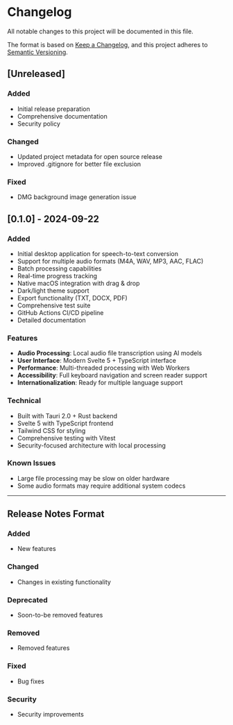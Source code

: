 # Changelog

All notable changes to this project will be documented in this file.

The format is based on [Keep a Changelog](https://keepachangelog.com/en/1.0.0/),
and this project adheres to [Semantic Versioning](https://semver.org/spec/v2.0.0.html).

## [Unreleased]

### Added
- Initial release preparation
- Comprehensive documentation
- Security policy

### Changed
- Updated project metadata for open source release
- Improved .gitignore for better file exclusion

### Fixed
- DMG background image generation issue

## [0.1.0] - 2024-09-22

### Added
- Initial desktop application for speech-to-text conversion
- Support for multiple audio formats (M4A, WAV, MP3, AAC, FLAC)
- Batch processing capabilities
- Real-time progress tracking
- Native macOS integration with drag & drop
- Dark/light theme support
- Export functionality (TXT, DOCX, PDF)
- Comprehensive test suite
- GitHub Actions CI/CD pipeline
- Detailed documentation

### Features
- **Audio Processing**: Local audio file transcription using AI models
- **User Interface**: Modern Svelte 5 + TypeScript interface
- **Performance**: Multi-threaded processing with Web Workers
- **Accessibility**: Full keyboard navigation and screen reader support
- **Internationalization**: Ready for multiple language support

### Technical
- Built with Tauri 2.0 + Rust backend
- Svelte 5 with TypeScript frontend
- Tailwind CSS for styling
- Comprehensive testing with Vitest
- Security-focused architecture with local processing

### Known Issues
- Large file processing may be slow on older hardware
- Some audio formats may require additional system codecs

---

## Release Notes Format

### Added
- New features

### Changed
- Changes in existing functionality

### Deprecated
- Soon-to-be removed features

### Removed
- Removed features

### Fixed
- Bug fixes

### Security
- Security improvements